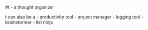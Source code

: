 #t - a thought organizer

t can also be a
	- productivity tool
	- project manager
	- logging tool
	- brainstormer
	- list ninja
